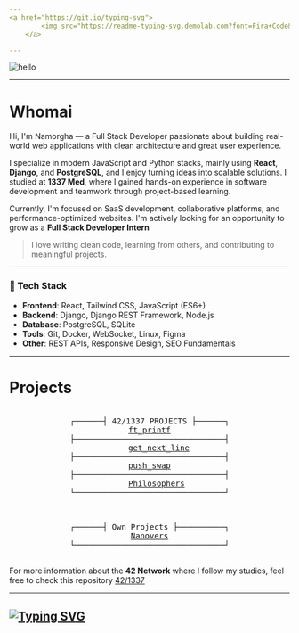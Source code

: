 ```yaml
---
<a href="https://git.io/typing-svg">
        <img src="https://readme-typing-svg.demolab.com?font=Fira+Code&weight=100&size=30&pause=1000&color=%2323F715&width=435&lines=Hi%2C+I%E2%80%99m+Nassro!;Developer+%26+Tech+Enthusiast.;Check+out+my+projects!;Let's+connect!" alt="Typing SVG" />
    </a>

---
```


![hello](https://github.com/user-attachments/assets/e3590807-9483-4c68-af82-f5411d0bf015)


---

# Whomai


Hi, I'm Namorgha — a Full Stack Developer passionate about building real-world web applications with clean architecture and great user experience.

I specialize in modern JavaScript and Python stacks, mainly using **React**, **Django**, and **PostgreSQL**, and I enjoy turning ideas into scalable solutions. I studied at **1337 Med**, where I gained hands-on experience in software development and teamwork through project-based learning.

Currently, I'm focused on SaaS development, collaborative platforms, and performance-optimized websites. I'm actively looking for an opportunity to grow as a **Full Stack Developer Intern**

> I love writing clean code, learning from others, and contributing to meaningful projects.

  ---

  
### 🔧 Tech Stack
- **Frontend**: React, Tailwind CSS, JavaScript (ES6+)
- **Backend**: Django, Django REST Framework, Node.js
- **Database**: PostgreSQL, SQLite
- **Tools**: Git, Docker, WebSocket, Linux, Figma
- **Other**: REST APIs, Responsive Design, SEO Fundamentals

---

# Projects

<pre>
<div align = "center">
┌──────┤ 42/1337 PROJECTS ├──────┐
 <a href="https://github.com/namorgha/ft_printf">ft_printf</a> 
├────────────────────────────────┤
    <a href="https://github.com/namorgha/get_next_line">get_next_line</a>
├────────────────────────────────┤
<a href="https://github.com/namorgha/push_swap">push_swap</a>
├────────────────────────────────┤
   <a href="https://github.com/namorgha/Philosophers">Philosophers</a>
└────────────────────────────────┘
</div>
</pre>

<pre>
<div align = "center">
┌──────┤ Own Projects ├──────────┐
 <a href="https://nanovers.org">Nanovers</a> 
└────────────────────────────────┘
</div>
</pre>

For more information about the **42 Network** where I follow my studies, feel free to check this repository [42/1337](https://github.com/Namorgha/42-Network)

---
<a href="https://git.io/typing-svg"><img src="https://readme-typing-svg.demolab.com?font=Fira+Code&weight=900&size=30&letterSpacing=hard&duration=4000&pause=2000&color=35F724&vCenter=true&width=486&height=103&lines=Appreciate+your+visit!;Happy+coding!+%F0%9F%98%8A" alt="Typing SVG" /></a>
---
